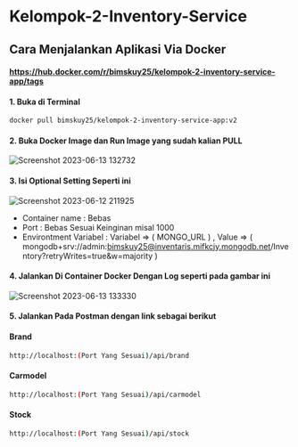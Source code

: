# Kelompok-2-Inventory-Service

## Cara Menjalankan Aplikasi Via Docker

#### https://hub.docker.com/r/bimskuy25/kelompok-2-inventory-service-app/tags

#### 1. Buka di Terminal
```bash
docker pull bimskuy25/kelompok-2-inventory-service-app:v2
```
#### 2. Buka Docker Image dan Run Image yang sudah kalian PULL
![Screenshot 2023-06-13 132732](https://github.com/EAI-SI4404/Kelompok-2-Inventory-Service/assets/82830923/d8737709-2d05-41af-8e6f-c3e24df3ffbb)

#### 3. Isi Optional Setting Seperti ini
![Screenshot 2023-06-12 211925](https://github.com/EAI-SI4404/Kelompok-2-Inventory-Service/assets/82830923/920576e0-2811-4a13-bc1f-5634db6865bf)
- Container name : Bebas
- Port : Bebas Sesuai Keinginan misal 1000
- Environtment Variabel : 
  Variabel => ( MONGO_URL ) , 
  Value => ( mongodb+srv://admin:bimskuy25@inventaris.mifkcjy.mongodb.net/Inventory?retryWrites=true&w=majority )
  
#### 4. Jalankan Di Container Docker Dengan Log seperti pada gambar ini
![Screenshot 2023-06-13 133330](https://github.com/EAI-SI4404/Kelompok-2-Inventory-Service/assets/82830923/bc717569-05c0-4aa8-97a1-623d50472fc6)

#### 5. Jalankan Pada Postman dengan link sebagai berikut
#### Brand
```bash
http://localhost:(Port Yang Sesuai)/api/brand
```
#### Carmodel
```bash
http://localhost:(Port Yang Sesuai)/api/carmodel
```
#### Stock
```bash
http://localhost:(Port Yang Sesuai)/api/stock
```
